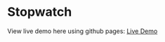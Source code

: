 # Stopwatch

View live demo here using github pages: [Live Demo](https://cheris-quessou.github.io/Stopwatch/)
